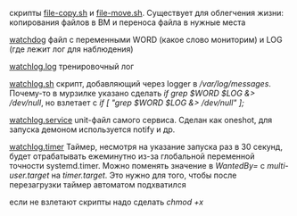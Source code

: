 скрипты [file-copy.sh](https://github.com/shaadowsky/LinuxAdmin012019/blob/master/hw08.%20System%20init.%20Systemd/1/file-copy.sh) и [file-move.sh](https://github.com/shaadowsky/LinuxAdmin012019/blob/master/hw08.%20System%20init.%20Systemd/1/file-move.sh). Существует для облегчения жизни: копирования файлов в ВМ и переноса файла в нужные места

[watchdog](https://github.com/shaadowsky/LinuxAdmin012019/blob/master/hw08.%20System%20init.%20Systemd/1/watchdog) файл с переменными WORD (какое слово мониторим) и LOG (где лежит лог для наблюдения)

[watchlog.log](https://github.com/shaadowsky/LinuxAdmin012019/blob/master/hw08.%20System%20init.%20Systemd/1/watchlog.log) тренировочный лог

[watchlog.sh](https://github.com/shaadowsky/LinuxAdmin012019/blob/master/hw08.%20System%20init.%20Systemd/1/watchlog.sh) скрипт, добавляющий через logger в _/var/log/messages_. Почему-то в мурзилке указано сделать _if grep $WORD $LOG &> /dev/null_, но взлетает с _if [ "grep $WORD $LOG &> /dev/null" ];_

[watchlog.service](https://github.com/shaadowsky/LinuxAdmin012019/blob/master/hw08.%20System%20init.%20Systemd/1/watchlog.service) unit-файл самого сервиса. Сделан как oneshot, для запуска демоном используется notify и др.

[watchlog.timer](https://github.com/shaadowsky/LinuxAdmin012019/blob/master/hw08.%20System%20init.%20Systemd/1/watchlog.timer) Таймер, несмотря на указание запуска раз в 30 секунд, будет отрабатывать ежеминутно из-за глобальной переменной точности systemd.timer. Можно поменять значение в _WantedBy=_ c _multi-user.target_ на _timer.target_. Это нужно для того, чтобы после перезагрузки таймер автоматом подхватился

если не взлетают скрипты надо сделать _chmod +x <script>_

запуск службы/таймера

  systemctl start watchlog.timer
  
посмотреть как отрабатывает скрипт

  tail -f /var/log/messages
